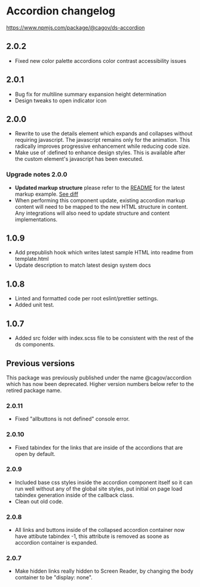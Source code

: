# Accordion changelog

<a href="https://www.npmjs.com/package/@cagov/ds-accordion">https://www.npmjs.com/package/@cagov/ds-accordion</a>


## 2.0.2
* Fixed new color palette accordions color contrast accessibility issues 
## 2.0.1
* Bug fix for multiline summary expansion height determination
* Design tweaks to open indicator icon
## 2.0.0
* Rewrite to use the details element which expands and collapses without requiring javascript. The javascript remains only for the animation. This radically improves progressive enhancement while reducing code size. 
* Make use of :defined to enhance design styles. This is available after the custom element's javascript has been executed.

### Upgrade notes 2.0.0
* **Updated markup structure** please refer to the [README](components/accordion/README.md) for the latest markup  example. [See diff](https://github.com/cagov/design-system/pull/698/files#diff-24fcc3b7dc89f0002c127de7c93d334e359cff57a359d69d1a4a7c07002e4c9e) 
* When performing this component update, existing accordion markup content will need to be mapped to the new HTML structure in content. Any integrations will also need to update structure and content implementations. 

## 1.0.9
* Add prepublish hook which writes latest sample HTML into readme from template.html
* Update description to match latest design system docs

## 1.0.8
* Linted and formatted code per root eslint/prettier settings.
* Added unit test.

## 1.0.7
* Added src folder with index.scss file to be consistent with the rest of the ds components.

## Previous versions

This package was previously published under the name @cagov/accordion which has now been deprecated. Higher version numbers below refer to the retired package name.

### 2.0.11
* Fixed "allbuttons is not defined" console error.

### 2.0.10
* Fixed tabindex for the links that are inside of the accordions that are open by default.

### 2.0.9
* Included base css styles inside the accordion component itself so it can run well without any of the global site styles, put initial on page load tabindex generation inside of the callback class.
* Clean out old code.

### 2.0.8
* All links and buttons inside of the collapsed accordion container now have attibute tabindex -1, this attribute is removed as soone as accordion container is expanded.

### 2.0.7
* Make hidden links really hidden to Screen Reader, by changing the body container to be "display: none".
